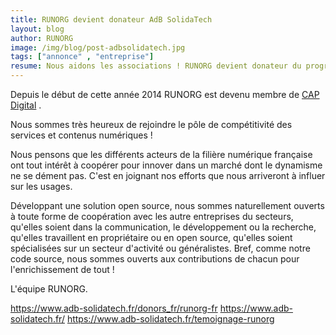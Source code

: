 ```yaml
---
title: RUNORG devient donateur AdB SolidaTech
layout: blog
author: RUNORG
image: /img/blog/post-adbsolidatech.jpg
tags: ["annonce" , "entreprise"]
resume: Nous aidons les associations ! RUNORG devient donateur du programme AdB Solidatech au coté de grands comptes de l'industrie informatique.
--- 
```

Depuis le début de cette année 2014 RUNORG est devenu membre de [CAP Digital](http://www.capdigital.com/) .

Nous sommes très heureux de rejoindre le pôle de compétitivité des services et contenus numériques ! 

Nous pensons que les différents acteurs de la filière numérique française ont tout intérêt à coopérer pour innover dans un marché dont le dynamisme ne se dément pas. C'est en joignant nos efforts que nous arriveront à influer sur les usages.

Développant une solution open source, nous sommes naturellement ouverts à toute forme de coopération avec les autre entreprises du secteurs, qu'elles soient dans la communication, le développement ou la recherche, qu'elles travaillent en propriétaire ou en open source, qu'elles soient spécialisées sur un secteur d'activité ou généralistes. Bref, comme notre code source, nous sommes ouverts aux contributions de chacun pour l'enrichissement de tout !

L'équipe RUNORG.

https://www.adb-solidatech.fr/donors_fr/runorg-fr
https://www.adb-solidatech.fr/
https://www.adb-solidatech.fr/temoignage-runorg